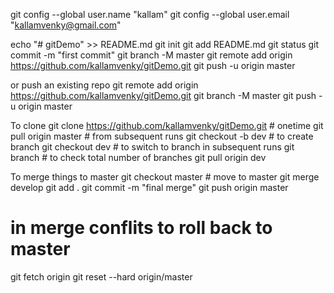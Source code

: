 git config --global user.name "kallam"
git config --global user.email "kallamvenky@gmail.com"

echo "# gitDemo" >> README.md
git init
git add README.md
git status
git commit -m "first commit"
git branch -M master
git remote add origin https://github.com/kallamvenky/gitDemo.git
git push -u origin master

or push an existing repo
git remote add origin https://github.com/kallamvenky/gitDemo.git
git branch -M master
git push -u origin master


To clone
git clone https://github.com/kallamvenky/gitDemo.git # onetime
git pull origin master # from subsequent runs
git checkout -b dev # to create branch
git checkout dev # to switch to branch in subsequent runs
git branch # to check total number of branches
git pull origin dev

To merge things to master
git checkout master # move to master
git merge develop
git add .
git commit -m "final merge"
git push origin master

# in merge conflits to roll back to master
git fetch origin
git reset --hard origin/master
